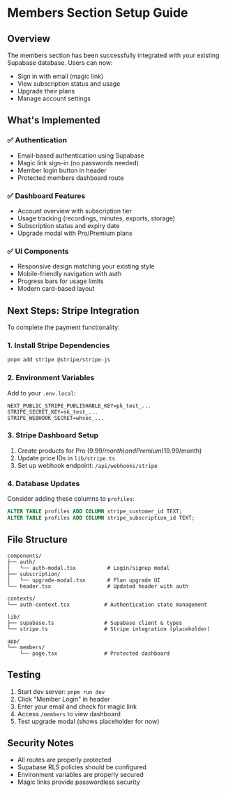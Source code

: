 # Members Section Setup Guide

## Overview
The members section has been successfully integrated with your existing Supabase database. Users can now:

- Sign in with email (magic link)
- View subscription status and usage
- Upgrade their plans
- Manage account settings

## What's Implemented

### ✅ Authentication
- Email-based authentication using Supabase
- Magic link sign-in (no passwords needed)
- Member login button in header
- Protected members dashboard route

### ✅ Dashboard Features
- Account overview with subscription tier
- Usage tracking (recordings, minutes, exports, storage)
- Subscription status and expiry date
- Upgrade modal with Pro/Premium plans

### ✅ UI Components
- Responsive design matching your existing style
- Mobile-friendly navigation with auth
- Progress bars for usage limits
- Modern card-based layout

## Next Steps: Stripe Integration

To complete the payment functionality:

### 1. Install Stripe Dependencies
```bash
pnpm add stripe @stripe/stripe-js
```

### 2. Environment Variables
Add to your `.env.local`:
```
NEXT_PUBLIC_STRIPE_PUBLISHABLE_KEY=pk_test_...
STRIPE_SECRET_KEY=sk_test_...
STRIPE_WEBHOOK_SECRET=whsec_...
```

### 3. Stripe Dashboard Setup
1. Create products for Pro ($9.99/month) and Premium ($19.99/month)
2. Update price IDs in `lib/stripe.ts`
3. Set up webhook endpoint: `/api/webhooks/stripe`

### 4. Database Updates
Consider adding these columns to `profiles`:
```sql
ALTER TABLE profiles ADD COLUMN stripe_customer_id TEXT;
ALTER TABLE profiles ADD COLUMN stripe_subscription_id TEXT;
```

## File Structure
```
components/
├── auth/
│   └── auth-modal.tsx          # Login/signup modal
├── subscription/
│   └── upgrade-modal.tsx       # Plan upgrade UI
└── header.tsx                  # Updated header with auth

contexts/
└── auth-context.tsx           # Authentication state management

lib/
├── supabase.ts                # Supabase client & types
└── stripe.ts                  # Stripe integration (placeholder)

app/
└── members/
    └── page.tsx               # Protected dashboard
```

## Testing
1. Start dev server: `pnpm run dev`
2. Click "Member Login" in header
3. Enter your email and check for magic link
4. Access `/members` to view dashboard
5. Test upgrade modal (shows placeholder for now)

## Security Notes
- All routes are properly protected
- Supabase RLS policies should be configured
- Environment variables are properly secured
- Magic links provide passwordless security
